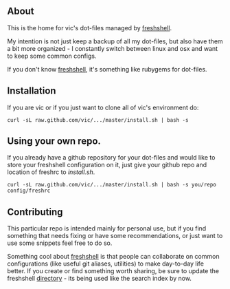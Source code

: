 ## About

This is the home for vic's dot-files managed by [freshshell].

My intention is not just keep a backup of all my dot-files,
but also have them a bit more organized - I constantly switch
between linux and osx and want to keep some common configs.

If you don't know [freshshell], it's something like rubygems
for dot-files. 

## Installation

If you are vic or if you just want to clone all of vic's 
environment do:

```shell
curl -sL raw.github.com/vic/.../master/install.sh | bash -s
```

## Using your own repo.

If you already have a github repository for your dot-files
and would like to store your freshshell configuration on it,
just give your github repo and location of freshrc to *install.sh*.

```shell
curl -sL raw.github.com/vic/.../master/install.sh | bash -s you/repo config/freshrc
```

## Contributing

This particular repo is intended mainly for personal use, but if
you find something that needs fixing or have some recommendations,
or just want to use some snippets feel free to do so. 

Something cool about [freshshell]  is that people can collaborate
on common configurations (like useful git aliases, utilities) 
to make day-to-day life better. 
If you create or find something worth sharing, be sure to update
the freshshell [directory] - its being used like the search index by now.

[freshshell]: http://freshshell.com
[directory]: https://github.com/freshshell/fresh/wiki/Directory
